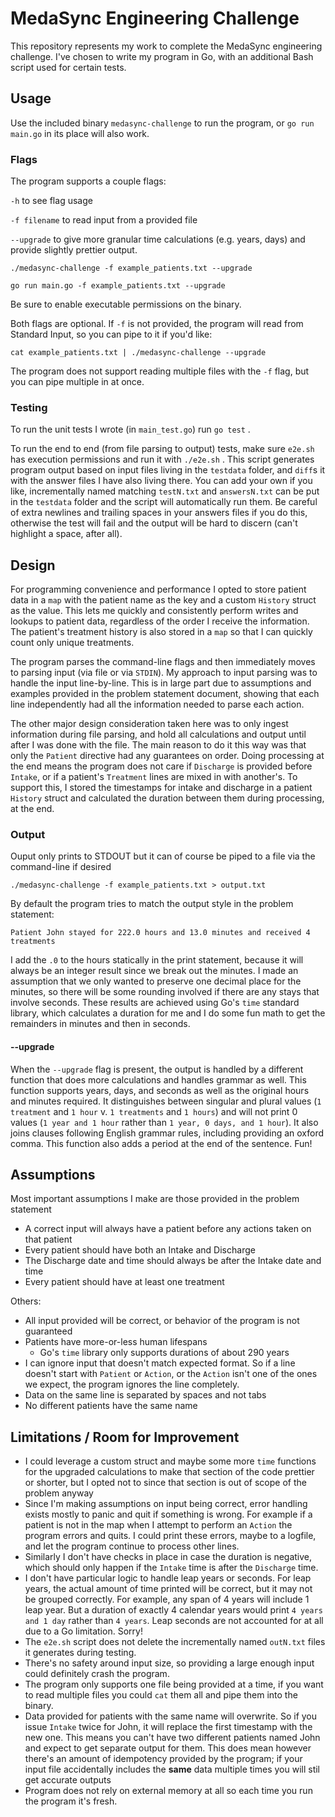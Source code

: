 # MedaSync Engineering Challenge
This repository represents my work to complete the MedaSync engineering challenge. I've chosen to write my program in Go, with an additional Bash script used for certain tests.

## Usage
Use the included binary `medasync-challenge` to run the program, or `go run main.go` in its place will also work.

### Flags
The program supports a couple flags:

`-h` to see flag usage

`-f filename` to read input from a provided file

`--upgrade` to give more granular time calculations (e.g. years, days) and provide slightly prettier output.

```
./medasync-challenge -f example_patients.txt --upgrade
```

```
go run main.go -f example_patients.txt --upgrade
```

Be sure to enable executable permissions on the binary.

Both flags are optional. If `-f` is not provided, the program will read from Standard Input, so you can pipe to it if you'd like:

```
cat example_patients.txt | ./medasync-challenge --upgrade
```

The program does not support reading multiple files with the `-f` flag, but you can pipe multiple in at once.

### Testing
To run the unit tests I wrote (in `main_test.go`) run `go test` .

To run the end to end (from file parsing to output) tests, make sure `e2e.sh` has execution permissions and run it with `./e2e.sh` . This script generates program output based on input files living in the `testdata` folder, and `diff`s it with the answer files I have also living there. You can add your own if you like, incrementally named matching `testN.txt` and `answersN.txt` can be put in the `testdata` folder and the script will automatically run them. Be careful of extra newlines and trailing spaces in your answers files if you do this, otherwise the test will fail and the output will be hard to discern (can't highlight a space, after all).

## Design
For programming convenience and performance I opted to store patient data in a `map` with the patient name as the key and a custom `History` struct as the value. This lets me quickly and consistently perform writes and lookups to patient data, regardless of the order I receive the information. The patient's treatment history is also stored in a `map` so that I can quickly count only unique treatments.

The program parses the command-line flags and then immediately moves to parsing input (via file or via `STDIN`). My approach to input parsing was to handle the input line-by-line. This is in large part due to assumptions and examples provided in the problem statement document, showing that each line independently had all the information needed to parse each action. 

The other major design consideration taken here was to only ingest information during file parsing, and hold all calculations and output until after I was done with the file. The main reason to do it this way was that only the `Patient` directive had any guarantees on order. Doing processing at the end means the program does not care if `Discharge` is provided before `Intake`, or if a patient's `Treatment` lines are mixed in with another's. To support this, I stored the timestamps for intake and discharge in a patient `History` struct and calculated the duration between them during processing, at the end.

### Output
Ouput only prints to STDOUT but it can of course be piped to a file via the command-line if desired
```
./medasync-challenge -f example_patients.txt > output.txt
```
By default the program tries to match the output style in the problem statement:
```
Patient John stayed for 222.0 hours and 13.0 minutes and received 4 treatments
```
I add the `.0` to the hours statically in the print statement, because it will always be an integer result since we break out the minutes. I made an assumption that we only wanted to preserve one decimal place for the minutes, so there will be some rounding involved if there are any stays that involve seconds. These results are achieved using Go's `time` standard library, which calculates a duration for me and I do some fun math to get the remainders in minutes and then in seconds.
#### --upgrade
When the `--upgrade` flag is present, the output is handled by a different function that does more calculations and handles grammar as well. This function supports years, days, and seconds as well as the original hours and minutes required. It distinguishes between singular and plural values (`1 treatment` and `1 hour` v. `1 treatments` and `1 hours`) and will not print 0 values (`1 year and 1 hour` rather than `1 year, 0 days, and 1 hour`). It also joins clauses following English grammar rules, including providing an oxford comma. This function also adds a period at the end of the sentence. Fun!

## Assumptions
Most important assumptions I make are those provided in the problem statement
* A correct input will always have a patient before any actions taken on that patient
* Every patient should have both an Intake and Discharge
* The Discharge date and time should always be after the Intake date and time
* Every patient should have at least one treatment

Others:
* All input provided will be correct, or behavior of the program is not guaranteed
* Patients have more-or-less human lifespans
    * Go's `time` library only supports durations of about 290 years
* I can ignore input that doesn't match expected format. So if a line doesn't start with `Patient` or `Action`, or the `Action` isn't one of the ones we expect, the program ignores the line completely.
* Data on the same line is separated by spaces and not tabs
* No different patients have the same name

## Limitations / Room for Improvement
* I could leverage a custom struct and maybe some more `time` functions for the upgraded calculations to make that section of the code prettier or shorter, but I opted not to since that section is out of scope of the problem anyway
* Since I'm making assumptions on input being correct, error handling exists mostly to panic and quit if something is wrong. For example if a patient is not in the map when I attempt to perform an `Action` the program errors and quits. I could print these errors, maybe to a logfile, and let the program continue to process other lines.
* Similarly I don't have checks in place in case the duration is negative, which should only happen if the `Intake` time is after the `Discharge` time.
* I don't have particular logic to handle leap years or seconds. For leap years, the actual amount of time printed will be correct, but it may not be grouped correctly. For example, any span of 4 years will include 1 leap year. But a duration of exactly 4 calendar years would print `4 years and 1 day` rather than `4 years`. Leap seconds are not accounted for at all due to a Go limitation. Sorry!
* The `e2e.sh` script does not delete the incrementally named `outN.txt` files it generates during testing.
* There's no safety around input size, so providing a large enough input could definitely crash the program.
* The program only supports one file being provided at a time, if you want to read multiple files you could `cat` them all and pipe them into the binary.
* Data provided for patients with the same name will overwrite. So if you issue `Intake` twice for John, it will replace the first timestamp with the new one. This means you can't have two different patients named John and expect to get separate output for them. This does mean however there's an amount of idempotency provided by the program; if your input file accidentally includes the **same** data multiple times you will stil get accurate outputs
* Program does not rely on external memory at all so each time you run the program it's fresh.
